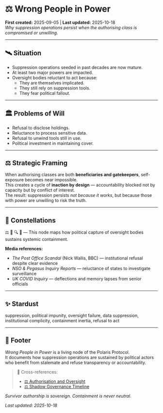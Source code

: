# ⚖️ Wrong People in Power  
**First created:** 2025-09-05 | **Last updated:** 2025-10-18  
*Why suppression operations persist when the authorising class is compromised or unwilling.*

---

## 🛰️ Situation  
- Suppression operations seeded in past decades are now mature.  
- At least two major powers are impacted.  
- Oversight bodies reluctant to act because:  
  - They are themselves implicated.  
  - They still rely on suppression tools.  
  - They fear political fallout.  

---

## 🏛️ Problems of Will  
- Refusal to disclose holdings.  
- Reluctance to process sensitive data.  
- Refusal to unwind tools still in use.  
- Political investment in maintaining cover.  

---

## ⚖️ Strategic Framing  
When authorising classes are both **beneficiaries and gatekeepers**, self-exposure becomes near impossible.  
This creates a cycle of **inaction by design** — accountability blocked not by capacity but by conflict of interest.  
The result: suppression persists *not because it works*, but because those with power are unwilling to risk the truth.

---

## 🌌 Constellations  
⚖️ 🧿 🔍 🛑 — This node maps how political capture of oversight bodies sustains systemic containment.

**Media references:**  
- *The Post Office Scandal* (Nick Wallis, BBC) — institutional refusal despite clear evidence  
- *NSO & Pegasus Inquiry Reports* — reluctance of states to investigate surveillance  
- *UK COVID Inquiry* — deflections and memory lapses from senior officials

---

## ✨ Stardust  
suppression, political impunity, oversight failure, data suppression, institutional complicity, containment inertia, refusal to act

---

## 🏮 Footer  

*Wrong People in Power* is a living node of the Polaris Protocol.  
It documents how suppression operations are sustained by political actors who benefit from stalemate and refuse transparency or accountability.

> 📡 Cross-references:
> 
> - [⚖️ Authorisation and Oversight](./⚖️_authorisation_and_oversight.md)  
> - [⚖️ Shadow Governance Timeline](./⚖️_shadow_governance_timeline.md)

*Survivor authorship is sovereign. Containment is never neutral.*  

_Last updated: 2025-10-18_
